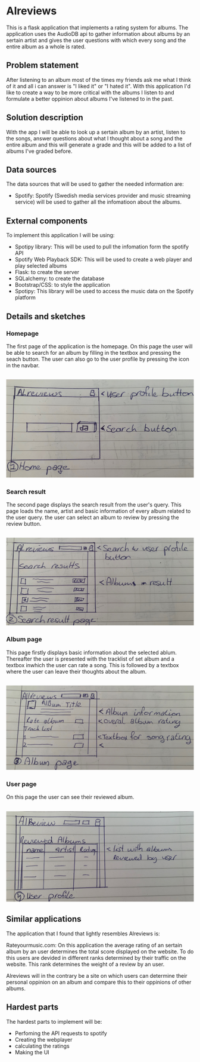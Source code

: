 # Alreviews

This is a flask application that implements a rating system for albums. The application uses the AudioDB api to gather information
about albums by an sertain artist and gives the user questions with which every song and the entire album as a whole is rated.

## Problem statement

After listening to an album most of the times my friends ask me what I think of it and all i can answer is "I liked it" or "I hated it". With this application I'd like to create a way to be more critical with the albums I listen to and formulate a better oppinion about albums I've listened to in the past.

## Solution description

With the app I will be able to look up a sertain album by an artist, listen to the songs, answer questions about what I thought about a song and the entire album and this will generate a grade and this will be added to a list of albums I've graded before.

## Data sources

The data sources that will be used to gather the needed information are:

- Spotify: Spotify (Swedish media services provider and music streaming service) will be used to gather all the infomatioon about the albums.

## External components

To implement this application I will be using:

- Spotipy library: This will be used to pull the infomation form the spotify API
- Spotify Web Playback SDK: This will be used to create a web player and play selected albums
- Flask: to create the server
- SQLalchemy: to create the database
- Bootstrap/CSS: to style the application
- Spotipy: This library will be used to access the music data on the Spotify platform

## Details and sketches

### Homepage
The first page of the application is the homepage. On this page the user will be able to 
search for an album by filling in the textbox and pressing the seach button. The user can also
go to the user profile by pressing the icon in the navbar. 

![homepage](doc/1.JPG)
---

### Search result
The second page displays the search result from the user's query. This page loads the name, 
artist and basic information of every album related to the user query. the user can select an album 
to review by pressing the review button. 

![search result](doc/2.JPG)
---

### Album page 
This page firstly displays basic information about the selected ablum. Thereafter the user is presented
with the tracklist of set album and a textbox inwhich the user can rate a song. This is followed by
a textbox where the user can leave their thoughts about the album. 

![Album page](doc/3.JPG)
---

### User page

On this page the user can see their reviewed album.

![User profile](doc/4.JPG)
---

## Similar applications
The application that I found that lightly resembles Alreviews is: 

Rateyourmusic.com: On this application the average rating of an sertain album by an user determines the 
total score displayed on the website. To do this users are devided in different ranks determined by their traffic 
on the website. This rank determines the weight of a review by an user. 

Alreviews will in the contrary be a site on which users can determine their personal oppinion on an album and compare this 
to their oppinions of other albums.  


## Hardest parts
The hardest parts to implement will be: 
- Perfoming the API requests to spotify
- Creating the webplayer
- calculating the ratings
- Making the UI 
